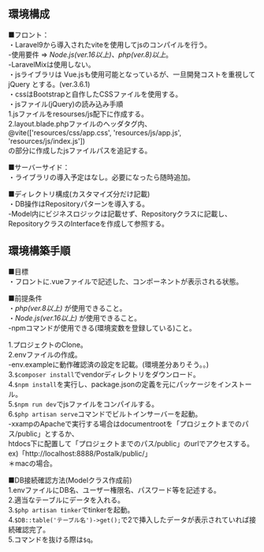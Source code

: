 ## 環境構成
■フロント：  
・Laravel9から導入されたviteを使用してjsのコンパイルを行う。  
-使用要件 ⇒ _Node.js(ver.16以上)、php(ver.8)以上_。  
-LaravelMixは使用しない。  
・jsライブラリは Vue.jsも使用可能となっているが、一旦開発コストを重視してjQuery とする。(ver.3.6.1)  
・cssはBootstrapと自作したCSSファイルを使用する。  
・jsファイル(jQuery)の読み込み手順  
1.jsファイルをresourses/js配下に作成する。  
2.layout.blade.phpファイルのヘッダタグ内、  
@vite(['resources/css/app.css', 'resources/js/app.js', 'resources/js/index.js'])  
の部分に作成したjsファイルパスを追記する。  

■サーバーサイド：  
・ライブラリの導入予定はなし。必要になったら随時追加。  


■ディレクトリ構成(カスタマイズ分だけ記載)  
・DB操作はRepositoryパターンを導入する。  
-Model内にビジネスロジックは記載せず、Repositoryクラスに記載し、RepositoryクラスのInterfaceを作成して参照する。  



## 環境構築手順
■目標  
・フロントに.vueファイルで記述した、コンポーネントが表示される状態。  

■前提条件  
・_php(ver.8以上)_ が使用できること。  
・_Node.js(ver.16以上)_ が使用できること。  
-npmコマンドが使用できる(環境変数を登録している)こと。  

1.プロジェクトのClone。  
2.envファイルの作成。  
-env.exampleに動作確認済の設定を記載。(環境差分ありそう。。)  
3.`$composer install`でvendorディレクトリをダウンロード。  
4.`$npm install`を実行し、package.jsonの定義を元にパッケージをインストール。  
5.`$npm run dev`でjsファイルをコンパイルする。  
6.`$php artisan serve`コマンドでビルトインサーバーを起動。  
-xxampのApacheで実行する場合はdocumentrootを「プロジェクトまでのパス/public」とするか、  
 htdocs下に配置して「プロジェクトまでのパス/public」のurlでアクセスする。  
 ex)「http://localhost:8888/Postalk/public/」  
 ＊macの場合。  

■DB接続確認方法(Modelクラス作成前)  
1.envファイルにDB名、ユーザー権限名、パスワード等を記述する。  
2.適当なテーブルにデータを入れる。  
3.`$php artisan tinker`でtinkerを起動。  
4.`$DB::table('テーブル名')->get();`で2で挿入したデータが表示されていれば接続確認完了。  
5.コマンドを抜ける際は`$q`。  
